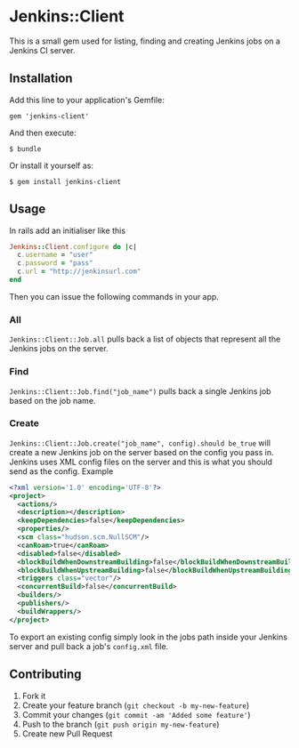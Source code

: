 # Jenkins::Client

This is a small gem used for listing, finding and creating Jenkins jobs on a Jenkins CI server.

## Installation

Add this line to your application's Gemfile:

    gem 'jenkins-client'

And then execute:

    $ bundle

Or install it yourself as:

    $ gem install jenkins-client

## Usage

In rails add an initialiser like this

``` ruby
Jenkins::Client.configure do |c|
  c.username = "user"
  c.password = "pass"
  c.url = "http://jenkinsurl.com"
end
```

Then you can issue the following commands in your app.

### All

`Jenkins::Client::Job.all` pulls back a list of objects that represent all the Jenkins jobs on the server.

### Find

`Jenkins::Client::Job.find("job_name")` pulls back a single Jenkins job based on the job name.

### Create

`Jenkins::Client::Job.create("job_name", config).should be_true` will create a new Jenkins job on the server based on the config you pass in. Jenkins uses XML config files on the server and this is what you should send as the config. Example

``` xml
<?xml version='1.0' encoding='UTF-8'?>
<project>
  <actions/>
  <description></description>
  <keepDependencies>false</keepDependencies>
  <properties/>
  <scm class="hudson.scm.NullSCM"/>
  <canRoam>true</canRoam>
  <disabled>false</disabled>
  <blockBuildWhenDownstreamBuilding>false</blockBuildWhenDownstreamBuilding>
  <blockBuildWhenUpstreamBuilding>false</blockBuildWhenUpstreamBuilding>
  <triggers class="vector"/>
  <concurrentBuild>false</concurrentBuild>
  <builders/>
  <publishers/>
  <buildWrappers/>
</project>
```

To export an existing config simply look in the jobs path inside your Jenkins server and pull back a job's `config.xml` file.

## Contributing

1. Fork it
2. Create your feature branch (`git checkout -b my-new-feature`)
3. Commit your changes (`git commit -am 'Added some feature'`)
4. Push to the branch (`git push origin my-new-feature`)
5. Create new Pull Request
